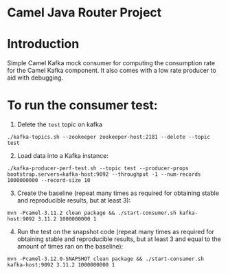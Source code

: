 Camel Java Router Project
=========================

Introduction
===

Simple Camel Kafka mock consumer for computing the consumption rate for the Camel Kafka component. It also comes with a low rate producer to aid with debugging. 


To run the consumer test:
===

1. Delete the `test` topic on kafka

```shell
./kafka-topics.sh --zookeeper zookeeper-host:2181 --delete --topic test
```

2. Load data into a Kafka instance:

```shell
./kafka-producer-perf-test.sh --topic test --producer-props bootstrap.servers=kafka-host:9092 --throughput -1 --num-records 1000000000 --record-size 10
```


3. Create the baseline (repeat many times as required for obtaining stable and reproducible results, but at least 3):

```shell
mvn -Pcamel-3.11.2 clean package && ./start-consumer.sh kafka-host:9092 3.11.2 1000000000 1
```


4. Run the test on the snapshot code (repeat many times as required for obtaining stable and reproducible results, but at least 3 and equal to the amount of times ran on the baseline):

```shell
mvn -Pcamel-3.12.0-SNAPSHOT clean package && ./start-consumer.sh kafka-host:9092 3.11.2 1000000000 1
```

